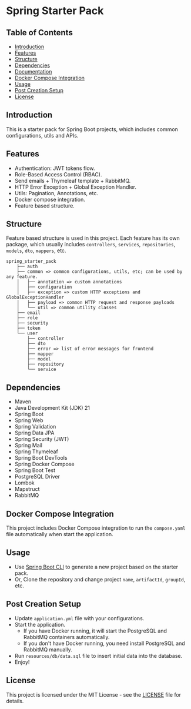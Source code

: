 # Spring Starter Pack

## Table of Contents
- [Introduction](#introduction)
- [Features](#features)
- [Structure](#structure)
- [Dependencies](#dependencies)
- [Documentation](DOCUMENTATION.md)
- [Docker Compose Integration](#docker-compose-integration)
- [Usage](#usage)
- [Post Creation Setup](#post-creation-setup)
- [License](#license)

## Introduction
This is a starter pack for Spring Boot projects, which includes common configurations, utils and APIs.

## Features
- Authentication: JWT tokens flow.
- Role-Based Access Control (RBAC).
- Send emails + Thymeleaf template + RabbitMQ.
- HTTP Error Exception + Global Exception Handler.
- Utils: Pagination, Annotations, etc.
- Docker compose integration.
- Feature based structure.

## Structure
Feature based structure is used in this project. Each feature has its own package, which usually includes `controllers`, `services`, `repositories`, `models`, `dto`, `mappers`, etc.

```text
spring_starter_pack
    ├── auth
    ├── common => common configurations, utils, etc; can be used by any feature.
    │   ├── annotation => custom annotations
    │   ├── configuration
    │   ├── exception => custom HTTP exceptions and GlobalExceptionHandler
    │   ├── payload => common HTTP request and response payloads
    │   └── util => common utility classes
    ├── email
    ├── role
    ├── security
    ├── token
    └── user
        ├── controller
        ├── dto
        ├── error => list of error messages for frontend
        ├── mapper
        ├── model
        ├── repository
        └── service
```

## Dependencies
- Maven
- Java Development Kit (JDK) 21
- Spring Boot
- Spring Web
- Spring Validation
- Spring Data JPA
- Spring Security (JWT)
- Spring Mail
- Spring Thymeleaf
- Spring Boot DevTools
- Spring Docker Compose
- Spring Boot Test
- PostgreSQL Driver
- Lombok
- Mapstruct
- RabbitMQ

## Docker Compose Integration
This project includes Docker Compose integration to run the `compose.yaml` file automatically when start the application.

## Usage
- Use [Spring Boot CLI](https://github.com/theapplegeek/Spring-Boot-CLI) to generate a new project based on the starter pack.
- Or, Clone the repository and change project `name`, `artifactId`, `groupId`, etc.

## Post Creation Setup
- Update `application.yml` file with your configurations.
- Start the application. 
  - If you have Docker running, it will start the PostgreSQL and RabbitMQ containers automatically.
  - If you don't have Docker running, you need install PostgreSQL and RabbitMQ manually.
- Run `resources/db/data.sql` file to insert initial data into the database.
- Enjoy!

## License
This project is licensed under the MIT License - see the [LICENSE](LICENSE.md) file for details.
